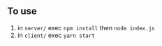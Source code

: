 ## To use

1. in `server/` exec `npm install` then `node index.js`
2. in `client/` exec `yarn start`

